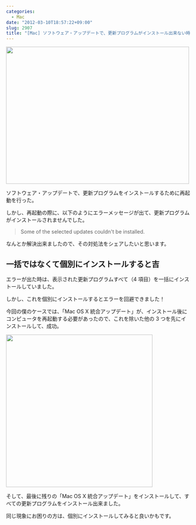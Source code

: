 ```yaml
---
categories:
  - Mac
date: "2012-03-10T18:57:22+09:00"
slug: 2907
title: "[Mac] ソフトウェア・アップデートで、更新プログラムがインストール出来ない時の対処法"
---
```


<img alt="" src="/images/2012/03/2907_1.jpg" width="500" height="375">

ソフトウェア・アップデートで、更新プログラムをインストールするために再起動を行った。

しかし、再起動の際に、以下のようにエラーメッセージが出て、更新プログラムがインストールされませんでした。

> Some of the selected updates couldn't be installed.

なんとか解決出来ましたので、その対処法をシェアしたいと思います。

## 一括ではなくて個別にインストールすると吉

エラーが出た時は、表示された更新プログラムすべて（4 項目）を一括にインストールしていました。

しかし、これを個別にインストールするとエラーを回避できました！

今回の僕のケースでは、「Mac OS X 統合アップデート」が、インストール後にコンピュータを再起動する必要があったので、これを除いた他の 3 つを先にインストールして、成功。

<img alt="" src="/images/2012/03/2907_2.png" width="400" height="417">

そして、最後に残りの「Mac OS X 統合アップデート」をインストールして、すべての更新プログラムをインストール出来ました。

同じ現象にお困りの方は、個別にインストールしてみると良いかもです。

